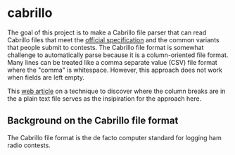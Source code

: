 # cabrillo
The goal of this project is to make a Cabrillo file parser that can read Cabrillo files that meet the
[official specification](https://wwrof.org/cabrillo/cabrillo-v3-header/) and the common variants that
people submit to contests. The Cabrillo file format is somewhat challenge to automatically parse because
it is a column-oriented file format. Many lines can be treated like a comma separate value (CSV) file format
where the "comma" is whitespace. However, this approach does not work when fields are left empty.

This [web article](https://medium.com/dsmli/extracting-tables-from-plain-text-files-statistically-with-numpy-72c1363cf287)
on a technique to discover where the column breaks are in the a plain text file serves as the insipiration
for the approach here.

## Background on the Cabrillo file format

The Cabrillo file format is the de facto computer standard for logging ham radio contests.
